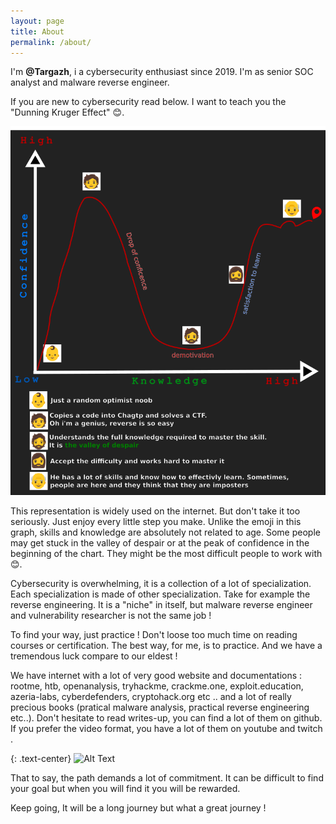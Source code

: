 ```yaml
---
layout: page
title: About
permalink: /about/
---
```


I'm **@Targazh**, i a cybersecurity enthusiast since 2019. I'm as senior SOC analyst and malware reverse engineer.

If you are new to cybersecurity read below. I want to teach you the "Dunning Kruger Effect" 😊.

![Alt Text](/attachements/dunning_krugger.png)

This representation is widely used on the internet. But don't take it too seriously. Just enjoy every little step you make. Unlike the emoji in this graph, skills and knowledge are absolutely not related to age. Some people may get stuck in the valley of despair or at the peak of confidence in the beginning of the chart. They might be the most difficult people to work with 😊.

Cybersecurity is overwhelming, it is a collection of a lot of specialization. Each specialization is made of other specialization. Take for example the reverse engineering. It is a "niche" in itself, but malware reverse engineer and vulnerability researcher is not the same job !

To find your way, just practice ! Don't loose too much time on reading courses or certification. The best way, for me, is to practice. And we have a tremendous luck compare to our eldest ! 

We have internet with a lot of very good website and documentations : rootme, htb, openanalysis, tryhackme, crackme.one, exploit.education, azeria-labs, cyberdefenders, cryptohack.org etc .. and a lot of really precious books (pratical malware analysis, practical reverse engineering etc..). Don't hesitate to read writes-up, you can find a lot of them on github. If you prefer the video format, you have a lot of them on youtube and twitch .

{: .text-center}
![Alt Text](https://media4.giphy.com/media/v1.Y2lkPTc5MGI3NjExdW81YnF1MTQxb3d2N3doeGl0ODVtYnpiNHRoc3FqbDF4aWpiMzQ0eiZlcD12MV9pbnRlcm5hbF9naWZfYnlfaWQmY3Q9Zw/6UFgdU9hirj1pAOJyN/giphy.gif)

That to say, the path demands a lot of commitment. It can be difficult to find your goal but when you will find it you will be rewarded. 

Keep going, It will be a long journey but what a great journey !




